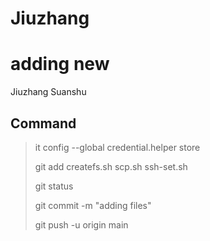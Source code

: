# Jiuzhang

# adding new
Jiuzhang  Suanshu

## Command

> it config --global credential.helper store 
>
> git add createfs.sh scp.sh ssh-set.sh
> 
> git status
> 
> git commit -m "adding files"
> 
> git push -u origin main
> 
